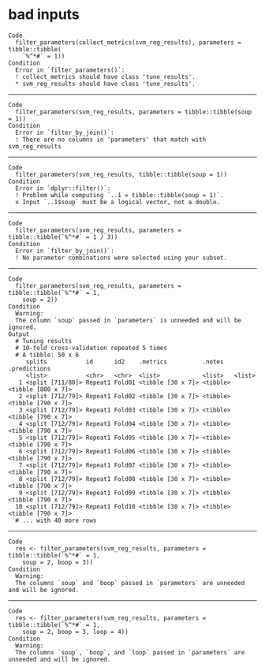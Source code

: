 # bad inputs

    Code
      filter_parameters(collect_metrics(svm_reg_results), parameters = tibble::tibble(
        `%^*#` = 1))
    Condition
      Error in `filter_parameters()`:
      ! collect_metrics should have class 'tune_results'.
      * svm_reg_results should have class 'tune_results'.

---

    Code
      filter_parameters(svm_reg_results, parameters = tibble::tibble(soup = 1))
    Condition
      Error in `filter_by_join()`:
      ! There are no columns in 'parameters' that match with svm_reg_results

---

    Code
      filter_parameters(svm_reg_results, tibble::tibble(soup = 1))
    Condition
      Error in `dplyr::filter()`:
      ! Problem while computing `..1 = tibble::tibble(soup = 1)`.
      x Input `..1$soup` must be a logical vector, not a double.

---

    Code
      filter_parameters(svm_reg_results, parameters = tibble::tibble(`%^*#` = 1 / 3))
    Condition
      Error in `filter_by_join()`:
      ! No parameter combinations were selected using your subset.

---

    Code
      filter_parameters(svm_reg_results, parameters = tibble::tibble(`%^*#` = 1,
        soup = 2))
    Condition
      Warning:
      The column `soup` passed in `parameters` is unneeded and will be ignored.
    Output
      # Tuning results
      # 10-fold cross-validation repeated 5 times 
      # A tibble: 50 x 6
         splits           id      id2    .metrics          .notes   .predictions      
         <list>           <chr>   <chr>  <list>            <list>   <list>            
       1 <split [711/80]> Repeat1 Fold01 <tibble [30 x 7]> <tibble> <tibble [800 x 7]>
       2 <split [712/79]> Repeat1 Fold02 <tibble [30 x 7]> <tibble> <tibble [790 x 7]>
       3 <split [712/79]> Repeat1 Fold03 <tibble [30 x 7]> <tibble> <tibble [790 x 7]>
       4 <split [712/79]> Repeat1 Fold04 <tibble [30 x 7]> <tibble> <tibble [790 x 7]>
       5 <split [712/79]> Repeat1 Fold05 <tibble [30 x 7]> <tibble> <tibble [790 x 7]>
       6 <split [712/79]> Repeat1 Fold06 <tibble [30 x 7]> <tibble> <tibble [790 x 7]>
       7 <split [712/79]> Repeat1 Fold07 <tibble [30 x 7]> <tibble> <tibble [790 x 7]>
       8 <split [712/79]> Repeat1 Fold08 <tibble [30 x 7]> <tibble> <tibble [790 x 7]>
       9 <split [712/79]> Repeat1 Fold09 <tibble [30 x 7]> <tibble> <tibble [790 x 7]>
      10 <split [712/79]> Repeat1 Fold10 <tibble [30 x 7]> <tibble> <tibble [790 x 7]>
      # ... with 40 more rows

---

    Code
      res <- filter_parameters(svm_reg_results, parameters = tibble::tibble(`%^*#` = 1,
        soup = 2, boop = 3))
    Condition
      Warning:
      The columns `soup` and `boop` passed in `parameters` are unneeded and will be ignored.

---

    Code
      res <- filter_parameters(svm_reg_results, parameters = tibble::tibble(`%^*#` = 1,
        soup = 2, boop = 3, loop = 4))
    Condition
      Warning:
      The columns `soup`, `boop`, and `loop` passed in `parameters` are unneeded and will be ignored.

